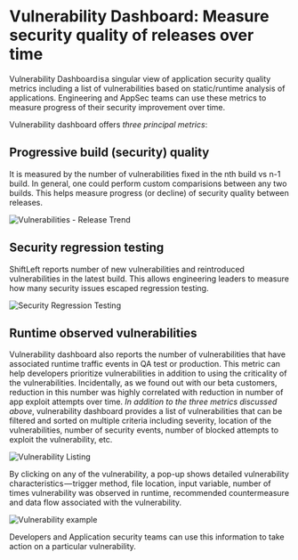 # Vulnerability Dashboard: Measure security quality of releases over time

Vulnerability Dashboard is a singular view of application security quality metrics including a list of vulnerabilities based on static/runtime analysis of applications. Engineering and AppSec teams can use these metrics to measure progress of their security improvement over time.

Vulnerability dashboard offers *three principal metrics*:

## Progressive build (security) quality
It is measured by the number of vulnerabilities fixed in the nth build vs n-1 build. In general, one could perform custom comparisions between any two builds. This helps measure progress (or decline) of security quality between releases.

![Vulnerabilities - Release Trend](https://cdn-images-1.medium.com/max/800/0*0w7vzQlK6XsCH0-z)

## Security regression testing
ShiftLeft reports number of new vulnerabilities and reintroduced vulnerabilities in the latest build. This allows engineering leaders to measure how many security issues escaped regression testing.

![Security Regression Testing](https://cdn-images-1.medium.com/max/800/0*6EPBpkiG5mOobAQ9)

## Runtime observed vulnerabilities
Vulnerability dashboard also reports the number of vulnerabilities that have associated runtime traffic events in QA test or production. This metric can help developers prioritize vulnerabilities in addition to using the criticality of the vulnerabilities. Incidentally, as we found out with our beta customers, reduction in this number was highly correlated with reduction in number of app exploit attempts over time.
*In addition to the three metrics discussed above*, vulnerability dashboard provides a list of vulnerabilities that can be filtered and sorted on multiple criteria including severity, location of the vulnerabilities, number of security events, number of blocked attempts to exploit the vulnerability, etc.

![Vulnerability Listing](https://cdn-images-1.medium.com/max/800/0*3Gl5hiIanr5tyuj-)

By clicking on any of the vulnerability, a pop-up shows detailed vulnerability characteristics — trigger method, file location, input variable, number of times vulnerability was observed in runtime, recommended countermeasure and data flow associated with the vulnerability.

![Vulnerability example](https://cdn-images-1.medium.com/max/800/0*KEF-fzM7KUxwRtLG)

Developers and Application security teams can use this information to take action on a particular vulnerability.
